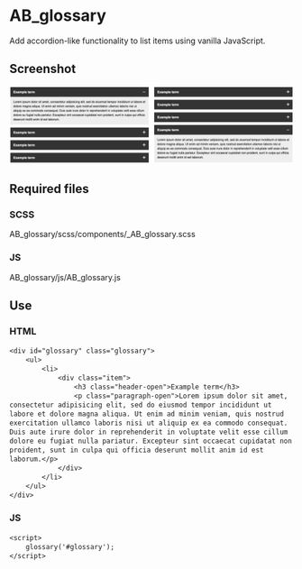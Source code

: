 AB_glossary
==========

Add accordion-like functionality to list items using vanilla JavaScript.

## Screenshot
![Screenshot](/screenshot.jpg?raw=true)

## Required files

### SCSS
AB_glossary/scss/components/_AB_glossary.scss

### JS
AB_glossary/js/AB_glossary.js

## Use

### HTML
```
<div id="glossary" class="glossary">
    <ul>
        <li>
            <div class="item">
                <h3 class="header-open">Example term</h3>
                <p class="paragraph-open">Lorem ipsum dolor sit amet, consectetur adipisicing elit, sed do eiusmod tempor incididunt ut labore et dolore magna aliqua. Ut enim ad minim veniam, quis nostrud exercitation ullamco laboris nisi ut aliquip ex ea commodo consequat. Duis aute irure dolor in reprehenderit in voluptate velit esse cillum dolore eu fugiat nulla pariatur. Excepteur sint occaecat cupidatat non proident, sunt in culpa qui officia deserunt mollit anim id est laborum.</p>
            </div>
        </li>
    </ul>
</div>
```
### JS
```
<script>
    glossary('#glossary');
</script>
```